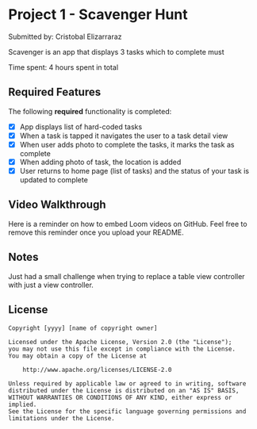 # Project 1 - Scavenger Hunt

Submitted by: Cristobal Elizarraraz

Scavenger is an app that displays 3 tasks which to complete must 

Time spent: 4 hours spent in total

## Required Features

The following **required** functionality is completed:

- [x] App displays list of hard-coded tasks
- [x] When a task is tapped it navigates the user to a task detail view
- [x] When user adds photo to complete the tasks, it marks the task as complete
- [x] When adding photo of task, the location is added
- [x] User returns to home page (list of tasks) and the status of your task is updated to complete

## Video Walkthrough

Here is a reminder on how to embed Loom videos on GitHub. Feel free to remove this reminder once you upload your README. 

<a href="https://youtu.be/xKc-yumomOk">
</a>

## Notes

Just had a small challenge when trying to replace a table view controller with just a view controller.

## License

    Copyright [yyyy] [name of copyright owner]

    Licensed under the Apache License, Version 2.0 (the "License");
    you may not use this file except in compliance with the License.
    You may obtain a copy of the License at

        http://www.apache.org/licenses/LICENSE-2.0

    Unless required by applicable law or agreed to in writing, software
    distributed under the License is distributed on an "AS IS" BASIS,
    WITHOUT WARRANTIES OR CONDITIONS OF ANY KIND, either express or implied.
    See the License for the specific language governing permissions and
    limitations under the License.
